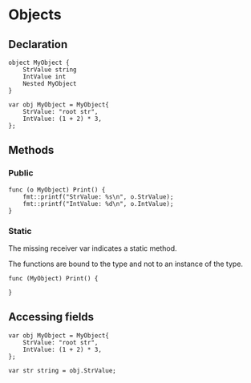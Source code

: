 # Objects

## Declaration

```arc
object MyObject {
    StrValue string
    IntValue int
    Nested MyObject
}

var obj MyObject = MyObject{
    StrValue: "root str",
    IntValue: (1 + 2) * 3,
};
```


## Methods

### Public
```arc
func (o MyObject) Print() {
    fmt::printf("StrValue: %s\n", o.StrValue);
    fmt::printf("IntValue: %d\n", o.IntValue);
}
```

### Static
The missing receiver var indicates a static method.

The functions are bound to the type and not to an instance of the type.
```arc
func (MyObject) Print() {
    
}
```

## Accessing fields

```arc
var obj MyObject = MyObject{
    StrValue: "root str",
    IntValue: (1 + 2) * 3,
};

var str string = obj.StrValue;
```